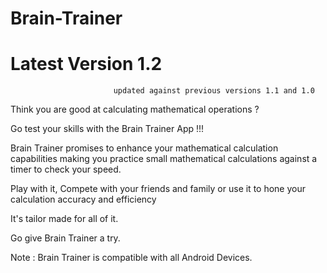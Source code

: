 # Brain-Trainer
# Latest Version 1.2 
                           updated against previous versions 1.1 and 1.0 


Think you are good at calculating mathematical operations ? 

Go test your skills with the Brain Trainer App !!!

Brain Trainer promises to enhance your mathematical calculation capabilities making you practice small mathematical calculations against a timer to check your speed.

Play with it, Compete with your friends and family or use it to hone your calculation accuracy and efficiency
 
It's tailor made for all of it.

Go give Brain Trainer a try.


Note : Brain Trainer is compatible with all Android Devices.
